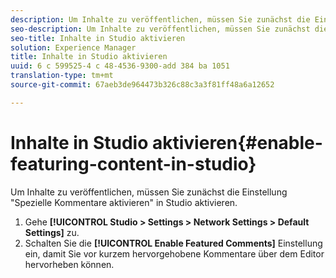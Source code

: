 ```yaml
---
description: Um Inhalte zu veröffentlichen, müssen Sie zunächst die Einstellung "Spezielle Kommentare aktivieren" in Studio aktivieren.
seo-description: Um Inhalte zu veröffentlichen, müssen Sie zunächst die Einstellung "Spezielle Kommentare aktivieren" in Studio aktivieren.
seo-title: Inhalte in Studio aktivieren
solution: Experience Manager
title: Inhalte in Studio aktivieren
uuid: 6 c 599525-4 c 48-4536-9300-add 384 ba 1051
translation-type: tm+mt
source-git-commit: 67aeb3de964473b326c88c3a3f81ff48a6a12652

---
```



# Inhalte in Studio aktivieren{#enable-featuring-content-in-studio}

Um Inhalte zu veröffentlichen, müssen Sie zunächst die Einstellung &quot;Spezielle Kommentare aktivieren&quot; in Studio aktivieren.

1. Gehe **[!UICONTROL Studio > Settings > Network Settings > Default Settings]** zu.
1. Schalten Sie die **[!UICONTROL Enable Featured Comments]** Einstellung ein, damit Sie vor kurzem hervorgehobene Kommentare über dem Editor hervorheben können.
